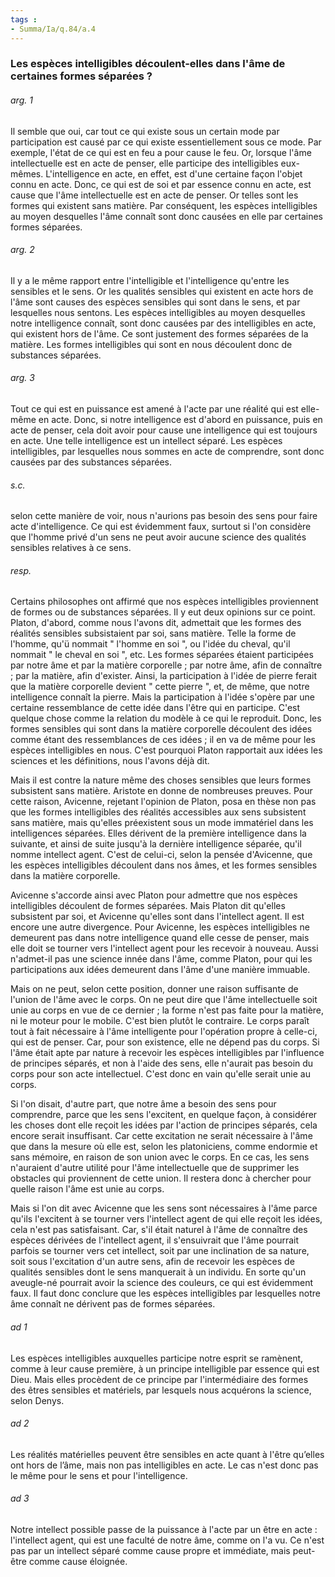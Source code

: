 ```yaml
---
tags : 
- Summa/Ia/q.84/a.4
---
```


### Les espèces intelligibles découlent-elles dans l'âme de certaines formes séparées ?



###### arg. 1
Il semble que oui, car tout ce qui existe sous un certain mode par participation est causé par ce qui existe essentiellement sous ce mode. Par exemple, l'état de ce qui est en feu a pour cause le feu. Or, lorsque l'âme intellectuelle est en acte de penser, elle participe des intelligibles eux-mêmes. L'intelligence en acte, en effet, est d'une certaine façon l'objet connu en acte. Donc, ce qui est de soi et par essence connu en acte, est cause que l'âme intellectuelle est en acte de penser. Or telles sont les formes qui existent sans matière. Par conséquent, les espèces intelligibles au moyen desquelles l'âme connaît sont donc causées en elle par certaines formes séparées. 

###### arg. 2
Il y a le même rapport entre l'intelligible et l'intelligence qu'entre les sensibles et le sens. Or les qualités sensibles qui existent en acte hors de l'âme sont causes des espèces sensibles qui sont dans le sens, et par lesquelles nous sentons. Les espèces intelligibles au moyen desquelles notre intelligence connaît, sont donc causées par des intelligibles en acte, qui existent hors de l'âme. Ce sont justement des formes séparées de la matière. Les formes intelligibles qui sont en nous découlent donc de substances séparées. 

###### arg. 3
Tout ce qui est en puissance est amené à l'acte par une réalité qui est elle-même en acte. Donc, si notre intelligence est d'abord en puissance, puis en acte de penser, cela doit avoir pour cause une intelligence qui est toujours en acte. Une telle intelligence est un intellect séparé. Les espèces intelligibles, par lesquelles nous sommes en acte de comprendre, sont donc causées par des substances séparées. 

###### s.c.
selon cette manière de voir, nous n'aurions pas besoin des sens pour faire acte d'intelligence. Ce qui est évidemment faux, surtout si l'on considère que l'homme privé d'un sens ne peut avoir aucune science des qualités sensibles relatives à ce sens. 

###### resp.
Certains philosophes ont affirmé que nos espèces intelligibles proviennent de formes ou de substances séparées. Il y eut deux opinions sur ce point. Platon, d'abord, comme nous l'avons dit, admettait que les formes des réalités sensibles subsistaient par soi, sans matière. Telle la forme de l'homme, qu'ü nommait " l'homme en soi ", ou l'idée du cheval, qu'il nommait " le cheval en soi ", etc. Les formes séparées étaient participées par notre âme et par la matière corporelle ; par notre âme, afin de connaître ; par la matière, afin d'exister. Ainsi, la participation à l'idée de pierre ferait que la matière corporelle devient " cette pierre ", et, de même, que notre intelligence connaît la pierre. Mais la participation à l'idée s'opère par une certaine ressemblance de cette idée dans l'être qui en participe. C'est quelque chose comme la relation du modèle à ce qui le reproduit. Donc, les formes sensibles qui sont dans la matière corporelle découlent des idées comme étant des ressemblances de ces idées ; il en va de même pour les espèces intelligibles en nous. C'est pourquoi Platon rapportait aux idées les sciences et les définitions, nous l'avons déjà dit. 

Mais il est contre la nature même des choses sensibles que leurs formes subsistent sans matière. Aristote en donne de nombreuses preuves. Pour cette raison, Avicenne, rejetant l'opinion de Platon, posa en thèse non pas que les formes intelligibles des réalités accessibles aux sens subsistent sans matière, mais qu'elles préexistent sous un mode immatériel dans les intelligences séparées. Elles dérivent de la première intelligence dans la suivante, et ainsi de suite jusqu'à la dernière intelligence séparée, qu'il nomme intellect agent. C'est de celui-ci, selon la pensée d'Avicenne, que les espèces intelligibles découlent dans nos âmes, et les formes sensibles dans la matière corporelle. 

Avicenne s'accorde ainsi avec Platon pour admettre que nos espèces intelligibles découlent de formes séparées. Mais Platon dit qu'elles subsistent par soi, et Avicenne qu'elles sont dans l'intellect agent. Il est encore une autre divergence. Pour Avicenne, les espèces intelligibles ne demeurent pas dans notre intelligence quand elle cesse de penser, mais elle doit se tourner vers l'intellect agent pour les recevoir à nouveau. Aussi n'admet-il pas une science innée dans l'âme, comme Platon, pour qui les participations aux idées demeurent dans l'âme d'une manière immuable. 

Mais on ne peut, selon cette position, donner une raison suffisante de l'union de l'âme avec le corps. On ne peut dire que l'âme intellectuelle soit unie au corps en vue de ce dernier ; la forme n'est pas faite pour la matière, ni le moteur pour le mobile. C'est bien plutôt le contraire. Le corps paraît tout à fait nécessaire à l'âme intelligente pour l'opération propre à celle-ci, qui est de penser. Car, pour son existence, elle ne dépend pas du corps. Si l'âme était apte par nature à recevoir les espèces intelligibles par l'influence de principes séparés, et non à l'aide des sens, elle n'aurait pas besoin du corps pour son acte intellectuel. C'est donc en vain qu'elle serait unie au corps. 

Si l'on disait, d'autre part, que notre âme a besoin des sens pour comprendre, parce que les sens l'excitent, en quelque façon, à considérer les choses dont elle reçoit les idées par l'action de principes séparés, cela encore serait insuffisant. Car cette excitation ne serait nécessaire à l'âme que dans la mesure où elle est, selon les platoniciens, comme endormie et sans mémoire, en raison de son union avec le corps. En ce cas, les sens n'auraient d'autre utilité pour l'âme intellectuelle que de supprimer les obstacles qui proviennent de cette union. Il restera donc à chercher pour quelle raison l'âme est unie au corps. 

Mais si l'on dit avec Avicenne que les sens sont nécessaires à l'âme parce qu'ils l'excitent à se tourner vers l'intellect agent de qui elle reçoit les idées, cela n'est pas satisfaisant. Car, s'il était naturel à l'âme de connaître des espèces dérivées de l'intellect agent, il s'ensuivrait que l'âme pourrait parfois se tourner vers cet intellect, soit par une inclination de sa nature, soit sous l'excitation d'un autre sens, afin de recevoir les espèces de qualités sensibles dont le sens manquerait à un individu. En sorte qu'un aveugle-né pourrait avoir la science des couleurs, ce qui est évidemment faux. Il faut donc conclure que les espèces intelligibles par lesquelles notre âme connaît ne dérivent pas de formes séparées. 

###### ad 1
Les espèces intelligibles auxquelles participe notre esprit se ramènent, comme à leur cause première, à un principe intelligible par essence qui est Dieu. Mais elles procèdent de ce principe par l'intermédiaire des formes des êtres sensibles et matériels, par lesquels nous acquérons la science, selon Denys. 

###### ad 2
Les réalités matérielles peuvent être sensibles en acte quant à l'être qu’elles ont hors de l’âme, mais non pas intelligibles en acte. Le cas n'est donc pas le même pour le sens et pour l'intelligence. 

###### ad 3
Notre intellect possible passe de la puissance à l'acte par un être en acte : l'intellect agent, qui est une faculté de notre âme, comme on l'a vu. Ce n'est pas par un intellect séparé comme cause propre et immédiate, mais peut-être comme cause éloignée. 

